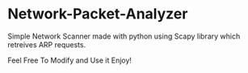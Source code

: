 # Network-Packet-Analyzer

Simple Network Scanner made with python using Scapy library
which retreives ARP requests.

Feel Free To Modify and Use it
Enjoy!
